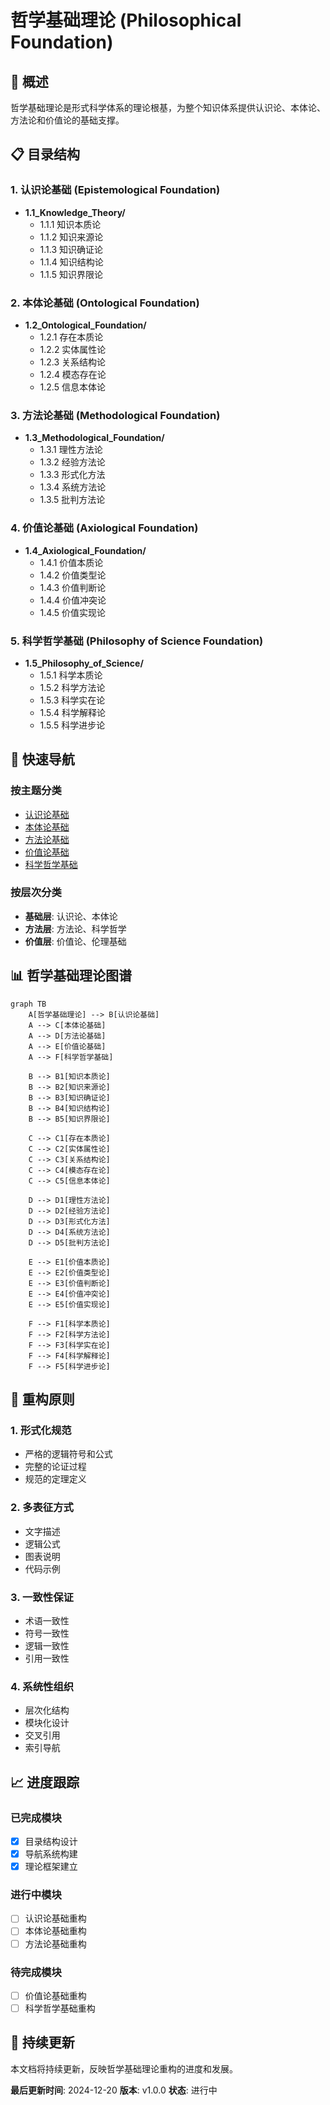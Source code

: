 # 哲学基础理论 (Philosophical Foundation)

## 🎯 **概述**

哲学基础理论是形式科学体系的理论根基，为整个知识体系提供认识论、本体论、方法论和价值论的基础支撑。

## 📋 **目录结构**

### 1. 认识论基础 (Epistemological Foundation)
- **1.1_Knowledge_Theory/**
  - 1.1.1 知识本质论
  - 1.1.2 知识来源论
  - 1.1.3 知识确证论
  - 1.1.4 知识结构论
  - 1.1.5 知识界限论

### 2. 本体论基础 (Ontological Foundation)
- **1.2_Ontological_Foundation/**
  - 1.2.1 存在本质论
  - 1.2.2 实体属性论
  - 1.2.3 关系结构论
  - 1.2.4 模态存在论
  - 1.2.5 信息本体论

### 3. 方法论基础 (Methodological Foundation)
- **1.3_Methodological_Foundation/**
  - 1.3.1 理性方法论
  - 1.3.2 经验方法论
  - 1.3.3 形式化方法
  - 1.3.4 系统方法论
  - 1.3.5 批判方法论

### 4. 价值论基础 (Axiological Foundation)
- **1.4_Axiological_Foundation/**
  - 1.4.1 价值本质论
  - 1.4.2 价值类型论
  - 1.4.3 价值判断论
  - 1.4.4 价值冲突论
  - 1.4.5 价值实现论

### 5. 科学哲学基础 (Philosophy of Science Foundation)
- **1.5_Philosophy_of_Science/**
  - 1.5.1 科学本质论
  - 1.5.2 科学方法论
  - 1.5.3 科学实在论
  - 1.5.4 科学解释论
  - 1.5.5 科学进步论

## 🔗 **快速导航**

### 按主题分类
- [认识论基础](1.1_Knowledge_Theory/README.md)
- [本体论基础](1.2_Ontological_Foundation/README.md)
- [方法论基础](1.3_Methodological_Foundation/README.md)
- [价值论基础](1.4_Axiological_Foundation/README.md)
- [科学哲学基础](1.5_Philosophy_of_Science/README.md)

### 按层次分类
- **基础层**: 认识论、本体论
- **方法层**: 方法论、科学哲学
- **价值层**: 价值论、伦理基础

## 📊 **哲学基础理论图谱**

```mermaid
graph TB
    A[哲学基础理论] --> B[认识论基础]
    A --> C[本体论基础]
    A --> D[方法论基础]
    A --> E[价值论基础]
    A --> F[科学哲学基础]
    
    B --> B1[知识本质论]
    B --> B2[知识来源论]
    B --> B3[知识确证论]
    B --> B4[知识结构论]
    B --> B5[知识界限论]
    
    C --> C1[存在本质论]
    C --> C2[实体属性论]
    C --> C3[关系结构论]
    C --> C4[模态存在论]
    C --> C5[信息本体论]
    
    D --> D1[理性方法论]
    D --> D2[经验方法论]
    D --> D3[形式化方法]
    D --> D4[系统方法论]
    D --> D5[批判方法论]
    
    E --> E1[价值本质论]
    E --> E2[价值类型论]
    E --> E3[价值判断论]
    E --> E4[价值冲突论]
    E --> E5[价值实现论]
    
    F --> F1[科学本质论]
    F --> F2[科学方法论]
    F --> F3[科学实在论]
    F --> F4[科学解释论]
    F --> F5[科学进步论]
```

## 🎯 **重构原则**

### 1. 形式化规范
- 严格的逻辑符号和公式
- 完整的论证过程
- 规范的定理定义

### 2. 多表征方式
- 文字描述
- 逻辑公式
- 图表说明
- 代码示例

### 3. 一致性保证
- 术语一致性
- 符号一致性
- 逻辑一致性
- 引用一致性

### 4. 系统性组织
- 层次化结构
- 模块化设计
- 交叉引用
- 索引导航

## 📈 **进度跟踪**

### 已完成模块
- [x] 目录结构设计
- [x] 导航系统构建
- [x] 理论框架建立

### 进行中模块
- [ ] 认识论基础重构
- [ ] 本体论基础重构
- [ ] 方法论基础重构

### 待完成模块
- [ ] 价值论基础重构
- [ ] 科学哲学基础重构

## 🔄 **持续更新**

本文档将持续更新，反映哲学基础理论重构的进度和发展。

**最后更新时间**: 2024-12-20
**版本**: v1.0.0
**状态**: 进行中
